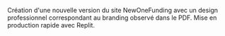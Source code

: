 Création d'une nouvelle version du site NewOneFunding avec un design professionnel correspondant au branding observé dans le PDF. Mise en production rapide avec Replit.